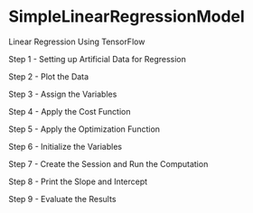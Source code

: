 # SimpleLinearRegressionModel

Linear Regression Using TensorFlow

Step 1 - Setting up Artificial Data for Regression

Step 2 - Plot the Data 

Step 3 - Assign the Variables

Step 4 - Apply the Cost Function

Step 5 - Apply the Optimization Function

Step 6 - Initialize the Variables

Step 7 - Create the Session and Run the Computation 

Step 8 - Print the Slope and Intercept

Step 9 - Evaluate the Results

